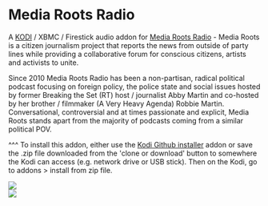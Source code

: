 Media Roots Radio
=============================

A <a href="www.kodi.tv">KODI</a> / XBMC / Firestick audio addon for <a href="https://mediaroots.org/radio/">Media Roots Radio</a> - Media Roots is a citizen journalism project that reports the news from outside of party lines while providing a collaborative forum for conscious citizens, artists and activists to unite.<br>

Since 2010 Media Roots Radio has been a non-partisan, radical political podcast focusing on foreign policy, the police state and social issues hosted by former Breaking the Set (RT) host / journalist Abby Martin and co-hosted by her brother / filmmaker (A Very Heavy Agenda) Robbie Martin. Conversational, controversial and at times passionate and explicit, Media Roots stands apart from the majority of podcasts coming from a similar political POV.<br>

^^^ To install this addon, either use the <a href="https://www.tvaddons.co/github-browser-kodi/">Kodi Github installer</a> addon or save the .zip file downloaded from the 'clone or download' button to somewhere the Kodi can access (e.g. network drive or USB stick). Then on the Kodi, go to addons > install from zip file.<br>

<a href="https://mediaroots.org/radio/"><img src="https://mediaroots.org/wp-content/uploads/2012/12/aboutusbanner.png">
<br><a href="http://www.kodi.tv"><img src="https://kodi.tv/sites/default/files/page/field_image/about--devices.jpg">
